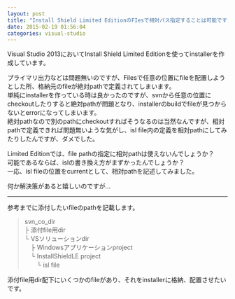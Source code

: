 ```yaml
---
layout: post
title: "Install Shield Limited EditionのFIesで相対パス指定することは可能ですか？"
date: 2015-02-19 01:56:04
categories: visual-studio
---
```

<p>Visual Studio 2013においてInstall Shield Limited Editionを使ってinstallerを作成しています。</p>

<p>プライマリ出力などは問題無いのですが、Filesで任意の位置にfileを配置しようとした所、格納元のfileが絶対pathで定義されてしまいます。<br>
単純にinstallerを作っている時は良かったのですが、svnから任意の位置にcheckoutしたりすると絶対pathが問題となり、installerのbuildでfileが見つからないとerrorになってしまいます。<br>
絶対pathなので別のpathにcheckoutすればそうなるのは当然なんですが、相対pathで定義できれば問題無いような気がし、isl file内の定義を相対pathにしてみたりしたんですが、ダメでした。</p>

<p>Limited Editionでは、file pathの指定に相対pathは使えないんでしょうか？<br>
可能であるならば、islの書き換え方がまずかったんでしょうか？<br>
一応、isl fileの位置をcurrentとして、相対pathを記述してみました。</p>

<p>何か解決策があると嬉しいのですが...</p>

<hr>

<p>参考までに添付したいfileのpathを記載します。</p>

<blockquote>
  <p>svn_co_dir<br>
   ├ 添付file用dir<br>
   └ VSソリューションdir<br>
   　├ Windowsアプリケーションproject<br>
   　└ InstallShieldLE project<br>
   　　└ isl file</p>
</blockquote>

<p>添付file用dir配下にいくつかのfileがあり、それをinstallerに格納、配置させたいです。</p>
